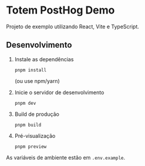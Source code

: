 # Totem PostHog Demo

Projeto de exemplo utilizando React, Vite e TypeScript.

## Desenvolvimento

1. Instale as dependências
   ```
   pnpm install
   ```
   (ou use npm/yarn)

2. Inicie o servidor de desenvolvimento
   ```
   pnpm dev
   ```

3. Build de produção
   ```
   pnpm build
   ```

4. Pré-visualização
   ```
   pnpm preview
   ```

As variáveis de ambiente estão em `.env.example`.
